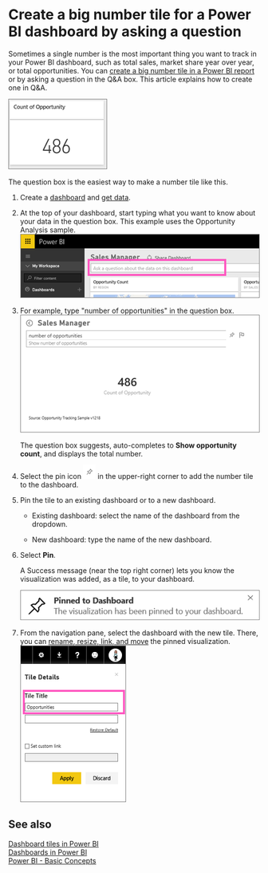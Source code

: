 <properties
   pageTitle="Create a big number tile for a Power BI dashboard by asking a question"
   description="Create a big number tile for a Power BI dashboard by asking a question"
   services="powerbi"
   documentationCenter=""
   authors="mihart"
   manager="mblythe"
   editor=""
   tags=""/>

<tags
   ms.service="powerbi"
   ms.devlang="NA"
   ms.topic="article"
   ms.tgt_pltfrm="NA"
   ms.workload="powerbi"
   ms.date="02/22/2016"
   ms.author="mihart"/>

# Create a big number tile for a Power BI dashboard by asking a question  

Sometimes a single number is the most important thing you want to track in your Power BI dashboard, such as total sales, market share year over year, or total opportunities. You can [create a big number tile in a Power BI report](powerbi-service-create-a-big-number-tile-from-a-power-bi-report.md) or by asking a question in the Q&A box. This article explains how to create one in Q&A.

![](media/powerbi-service-create-a-big-number-tile-for-a-dashboard/PBI_OpptuntiesCard.png)

The question box is the easiest way to make a number tile like this.

1.  Create a [dashboard](powerbi-service-dashboards.md) and [get data](powerbi-service-get-data.md).

2.  At the top of your dashboard, start typing what you want to know about your data in the question box. This example uses the Opportunity Analysis sample. 
    ![](media/powerbi-service-create-a-big-number-tile-for-a-dashboard/PBI_QnABox.png)

3.  For example, type "number of opportunities" in the question box.
    ![](media/powerbi-service-create-a-big-number-tile-for-a-dashboard/PBI_QA_Number.png)

    The question box suggests, auto-completes to **Show opportunity count**, and displays the total number.  

4.  Select the pin icon ![](media/powerbi-service-create-a-big-number-tile-for-a-dashboard/PBI_PinTile.png) in the upper-right corner to add the number tile to the dashboard. 

5.  Pin the tile to an existing dashboard or to a new dashboard. 

    -   Existing dashboard: select the name of the dashboard from the dropdown.

    -   New dashboard: type the name of the new dashboard.

6.  Select **Pin**.

    A Success message (near the top right corner) lets you know the visualization was added, as a tile, to your dashboard.  

    ![](media/powerbi-service-create-a-big-number-tile-for-a-dashboard/pinSuccess.png)

7.  From the navigation pane, select the dashboard with the new tile. There, you can [rename, resize, link, and move](powerbi-service-edit-a-tile-in-a-dashboard.md) the pinned visualization.  
    ![](media/powerbi-service-create-a-big-number-tile-for-a-dashboard/PBI_DashTileTitle.png)

## See also  
[Dashboard tiles in Power BI](powerbi-service-dashboard-tiles.md)  
[Dashboards in Power BI](powerbi-service-dashboards.md)  
[Power BI - Basic Concepts](powerbi-service-basic-concepts.md)  
